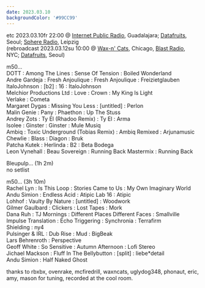 ```yaml
---
date: 2023.03.10
backgroundColor: '#99CC99'
---
```


etc 2023.03.10fr 22:00 @ [Internet Public Radio](http://www.internetpublicradio.live/), Guadalajara; [Datafruits](http://www.datafruits.fm/), Seoul; [Sphere Radio](http://www.sphere-radio.net/), Leipzig  
(rebroadcast 2023.03.12su 10:00 @ [Wax-n' Cats](http://www.twitch.tv/waxncats), Chicago, [Blast Radio](https://blastradio.com/kimochisound), NYC; [Datafruits](http://www.datafruits.fm/), Seoul)  

m50...  
DOTT : Among The Lines : Sense Of Tension : Boiled Wonderland  
Andre Gardeja : Fresh Anjoulique : Fresh Anjoulique : Freizietglauben  
ItaloJohnson : \[b2\] : 16 : ItaloJohnson  
Melchior Productions Ltd : Love : Crown : My King Is Light  
Verlake : Cometa  
Margaret Dygas : Missing You Less : \[untitled\] : Perlon  
Malin Genie : Pany : Phaethon : Up The Stuss  
Andrey Zots : Ty El (Rhadoo Remix) : Ty El : Arma  
Isolee : Ginster : Ginster : Mule Musiq  
Ambiq : Toxic Underground (Tobias Remix) : Ambiq Remixed : Arjunamusic  
Chewlie : Blass : Diagon : Bruk  
Patcha Kutek : Herlinda : B2 : Beta Bodega  
Leon Vynehall : Beau Sovereign : Running Back Mastermix : Running Back  

Bleupulp... (1h 2m)  
no setlist  

m50... (3h 10m)  
Rachel Lyn : Is This Loop : Stories Came to Us : My Own Imaginary World  
Andu Simion : Endless Acid : Atipic Lab 16 : Atipic  
Lohhof : Vaulty By Nature : \[untitled\] : Woodwork  
Gilmer Gaulbard : Clickers : Lost Tapes : Mork  
Dana Ruh : TJ Mornings : Different Places Different Faces : Smallville  
Impulse Translation : Echo Triggering : Synchronia : Terrafirm  
Shielding : ny4  
Pulsinger & IRL : Dub Rise : Mud : BigBeak  
Lars Behrenroth : Perspective  
Geoff White : So Sensitive : Autumn Afternoon : Lofi Stereo  
Jichael Mackson : Fluff In The Bellybutton : \[split\] : liebe\*detail  
Andu Simion : Half Naked Ghost  

thanks to rbxbx, ovenrake, mcfiredrill, waxncats, uglydog348, phonaut, eric, amy, mason for tuning, recorded at the cool room.